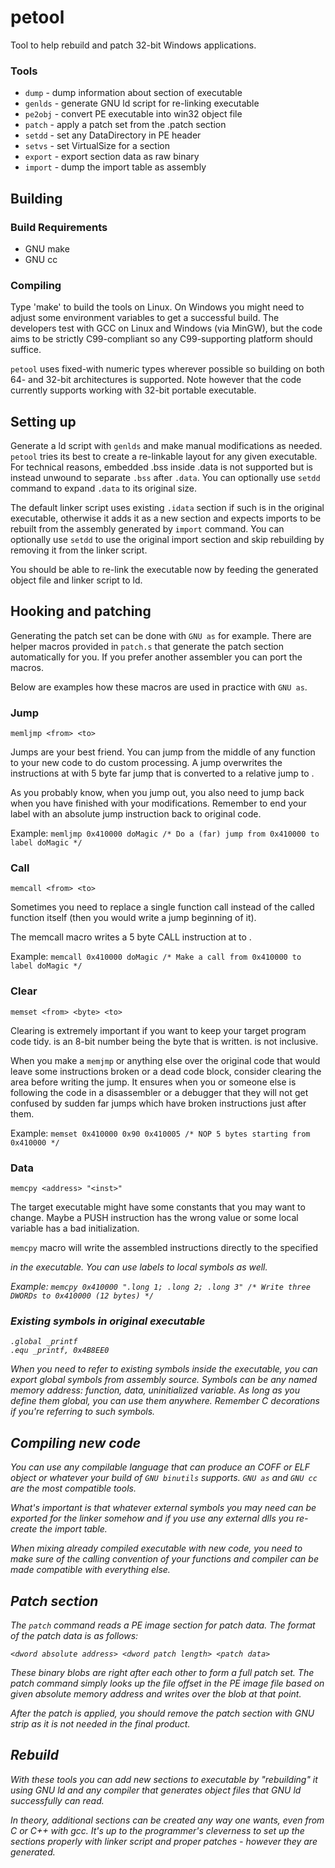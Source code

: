 petool
================================================================================

Tool to help rebuild and patch 32-bit Windows applications.

### Tools

 - `dump`   - dump information about section of executable
 - `genlds` - generate GNU ld script for re-linking executable
 - `pe2obj` - convert PE executable into win32 object file
 - `patch`  - apply a patch set from the .patch section
 - `setdd`  - set any DataDirectory in PE header
 - `setvs`  - set VirtualSize for a section
 - `export` - export section data as raw binary
 - `import` - dump the import table as assembly

Building
--------------------------------------------------------------------------------

### Build Requirements

 - GNU make
 - GNU cc

### Compiling

Type 'make' to build the tools on Linux. On Windows you might need to adjust
some environment variables to get a successful build. The developers test with
GCC on Linux and Windows (via MinGW), but the code aims to be strictly
C99-compliant so any C99-supporting platform should suffice.

`petool` uses fixed-with numeric types wherever possible so building on both 64-
and 32-bit architectures is supported. Note however that the code currently
supports working with 32-bit portable executable.

Setting up
--------------------------------------------------------------------------------

Generate a ld script with `genlds` and make manual modifications as needed.
`petool` tries its best to create a re-linkable layout for any given executable.
For technical reasons, embedded .bss inside .data is not supported but is
instead unwound to separate `.bss` after `.data`. You can optionally use `setdd`
command to expand `.data` to its original size.

The default linker script uses existing `.idata` section if such is in the
original executable, otherwise it adds it as a new section and expects imports
to be rebuilt from the assembly generated by `import` command. You can
optionally use `setdd` to use the original import section and skip rebuilding by
removing it from the linker script.

You should be able to re-link the executable now by feeding the generated object
file and linker script to ld.

Hooking and patching
--------------------------------------------------------------------------------

Generating the patch set can be done with `GNU as` for example. There are helper
macros provided in `patch.s` that generate the patch section automatically for
you. If you prefer another assembler you can port the macros.

Below are examples how these macros are used in practice with `GNU as`.

### Jump

    memljmp <from> <to>

Jumps are your best friend. You can jump from the middle of any function to your
new code to do custom processing. A jump overwrites the instructions at
_<from>_ with 5 byte far jump that is converted to a relative jump to _<to>_.

As you probably know, when you jump out, you also need to jump back when you have
finished with your modifications. Remember to end your label with an absolute
jump instruction back to original code.

Example: `memljmp 0x410000 doMagic /* Do a (far) jump from 0x410000 to label doMagic */`

### Call

    memcall <from> <to>

Sometimes you need to replace a single function call instead of the called
function itself (then you would write a jump beginning of it).

The memcall macro writes a 5 byte CALL instruction at _<from>_ to _<to>_.

Example: `memcall 0x410000 doMagic /* Make a call from 0x410000 to label doMagic */`

### Clear

    memset <from> <byte> <to>

Clearing is extremely important if you want to keep your target program code
tidy. _<byte>_ is an 8-bit number being the byte that is written. _<to>_ is
not inclusive.

When you make a `memjmp` or anything else over the original code that would leave
some instructions broken or a dead code block, consider clearing the area before
writing the jump. It ensures when you or someone else is following the code in
a disassembler or a debugger that they will not get confused by sudden far
jumps which have broken instructions just after them.

Example: `memset 0x410000 0x90 0x410005 /* NOP 5 bytes starting from 0x410000 */`

### Data

    memcpy <address> "<inst>"

The target executable might have some constants that you may want to change.
Maybe a PUSH instruction has the wrong value or some local variable has a bad
initialization.

`memcpy` macro will write the assembled instructions directly to the specified
_<address>_ in the executable. You can use labels to local symbols as well.

Example: `memcpy 0x410000 ".long 1; .long 2; .long 3" /* Write three DWORDs to 0x410000 (12 bytes) */`

### Existing symbols in original executable

    .global _printf
    .equ _printf, 0x4B8EE0

When you need to refer to existing symbols inside the executable, you can export
global symbols from assembly source. Symbols can be any named memory address:
function, data, uninitialized variable. As long as you define them global, you can
use them anywhere. Remember C decorations if you're referring to such symbols.

Compiling new code
--------------------------------------------------------------------------------

You can use any compilable language that can produce an COFF or ELF object or
whatever your build of `GNU binutils` supports. `GNU as` and `GNU cc` are the
most compatible tools.

What's important is that whatever external symbols you may need can be exported
for the linker somehow and if you use any external dlls you re-create the
import table.

When mixing already compiled executable with new code, you need to make sure of
the calling convention of your functions and compiler can be made compatible
with everything else.

Patch section
--------------------------------------------------------------------------------

The `patch` command reads a PE image section for patch data. The format of the
patch data is as follows:

    <dword absolute address> <dword patch length> <patch data>

These binary blobs are right after each other to form a full patch set. The
patch command simply looks up the file offset in the PE image file based on
given absolute memory address and writes over the blob at that point.

After the patch is applied, you should remove the patch section with GNU strip
as it is not needed in the final product.

Rebuild
--------------------------------------------------------------------------------

With these tools you can add new sections to executable by "rebuilding" it using
GNU ld and any compiler that generates object files that GNU ld successfully can
read.

In theory, additional sections can be created any way one wants, even from C or
C++ with gcc. It's up to the programmer's cleverness to set up the sections
properly with linker script and proper patches - however they are generated.
